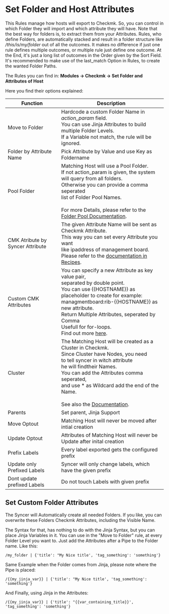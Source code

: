 # Set Folder and Host Attributes
This Rules manage how hosts will export to Checkmk. So, you can control in which Folder they will import and which attribute they will have. Note that the best way for folders is, to extract them from your Attributes.  Rules, who define Folders, are automatically stacked and result in a folder structure like _/this/is/my/folder_ out of all the outcomes.  It makes no difference if just one rule defines multiple outcomes, or multiple rule just define one outcome. At the End, it's just a long list of outcomes in the Order given by the Sort Field. It's recommended to make use of the last_match Option in Rules, to create the wanted Folder Paths. 

The Rules you can find in:
**Modules → Checkmk → Set Folder and Attributes of Host**

Here you find their options explained:


| Function                         | Description                                                                                                                                                                                                                                                                                                                    |
| -------------------------------- | ------------------------------------------------------------------------------------------------------------------------------------------------------------------------------------------------------------------------------------------------------------------------------------------------------------------------------ |
| Move to Folder                   | Hardcode a custom Folder Name in _action_param_ field. <br> You can use Jinja Attributes to build multiple Folder Levels.<br> If a Variable not match, the rule will be ignored.                                                                                                                                               |
| Folder by Attribute Name         | Pick Attribute by Value and use Key as Foldername                                                                                                                                                                                                                                                                              |
| Pool Folder                      | Matching Host will use a Pool Folder. <br>If not action_param is given, the system will query from all folders.<br>Otherwise you can provide a comma seperated <br>list of Folder Pool Names.<br><br>For more Details, please refer to the [Folder Pool Documentation](folder_pools.md).                                       |
| CMK Atribute by Syncer Attribute | The given Attribute Name will be sent as Checkmk Attribute.<br>This way you can set every Attribute you want<br>like ipaddress of management board.<br>Please refer to the [documentation in Recipes](cmk_attributes.md).                                                                                                      |
| Custom CMK Attributes            | You can specify a new Attribute as key value pair,<br>separated by double point. <br>You can use {{HOSTNAME}} as placeholder to create for example:<br>managmentboard:rib-{{HOSTNAME}} as new attribute. <br> Return Multiple Attributes, seperated by Comma<br> Usefull for for-loops.<br>Find out more [here](cmk_attributes.md).                                        |
| Cluster                          | The Matching Host will be created as a Cluster in Checkmk.<br>Since Cluster have Nodes, you need<br>to tell syncer in witch attribute <br>he will findtheir Names. <br>You can add the Attributes comma seperated, <br>and use * as Wildcard add the end of the Name. <br><br>See also the [Documentation](create_cluster.md). |
| Parents                          | Set parent, Jinja Support                                                                                                                                                                                                                                                                                                      |
| Move Optout                      | Matching Host will never be moved after intial creation                                                                                                                                                                                                                                                                        |
| Update Optout                    | Attributes of Matching Host will never be <br> Update after inital creation                                                                                                                                                                                                                                                    |
| Prefix Labels                    | Every label exported gets the configured prefix                                                                                                                                                                                                                                                                                |
| Update only Prefixed Labels      | Syncer will only change labels, which have the given prefix                                                                                                                                                                                                                                                                    |
| Dont update prefixed Labels      | Do not touch Labels with given prefix                                                                                                                                                                                                                                                                                          |


## Set Custom Folder Attributes
The Syncer will Automatically create all needed Folders. If you like, you can overwrite these Folders Checkmk Attributes, including the Visible Name.

The Syntax for that, has nothing to do with the Jinja Syntax, but you can place Jinja Variables in it. 
You can use in the "Move to Folder" rule, at every Folder Level you want to. Just add the Attributes after a Pipe to the Folder name. Like this:

```
/my_folder | {'title': "My Nice title', 'tag_something': 'something'}
```

Same Example when the Folder comes from Jinja, please note where the Pipe is placed:

```
/{{my_jinja_var}} | {'title': "My Nice title', 'tag_something': 'something'}
```

And Finally, using Jinja in the Attributes:

```
/{{my_jinja_var}} | {'title': "{{var_containing_title}}', 'tag_something': 'something'}
```